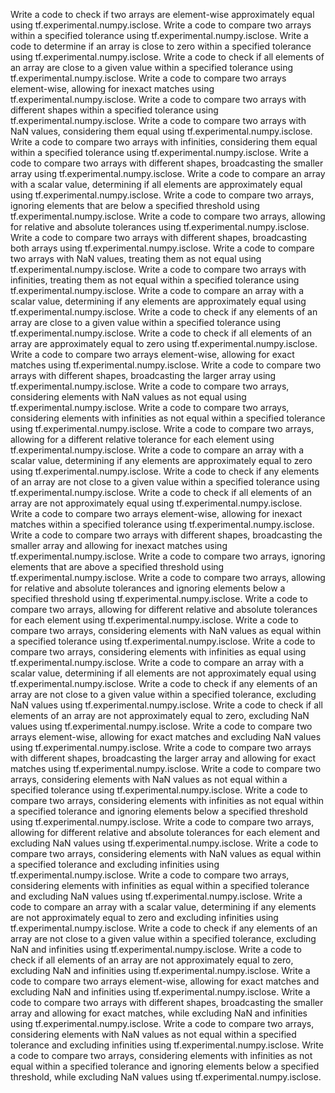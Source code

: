 Write a code to check if two arrays are element-wise approximately equal using tf.experimental.numpy.isclose.
Write a code to compare two arrays within a specified tolerance using tf.experimental.numpy.isclose.
Write a code to determine if an array is close to zero within a specified tolerance using tf.experimental.numpy.isclose.
Write a code to check if all elements of an array are close to a given value within a specified tolerance using tf.experimental.numpy.isclose.
Write a code to compare two arrays element-wise, allowing for inexact matches using tf.experimental.numpy.isclose.
Write a code to compare two arrays with different shapes within a specified tolerance using tf.experimental.numpy.isclose.
Write a code to compare two arrays with NaN values, considering them equal using tf.experimental.numpy.isclose.
Write a code to compare two arrays with infinities, considering them equal within a specified tolerance using tf.experimental.numpy.isclose.
Write a code to compare two arrays with different shapes, broadcasting the smaller array using tf.experimental.numpy.isclose.
Write a code to compare an array with a scalar value, determining if all elements are approximately equal using tf.experimental.numpy.isclose.
Write a code to compare two arrays, ignoring elements that are below a specified threshold using tf.experimental.numpy.isclose.
Write a code to compare two arrays, allowing for relative and absolute tolerances using tf.experimental.numpy.isclose.
Write a code to compare two arrays with different shapes, broadcasting both arrays using tf.experimental.numpy.isclose.
Write a code to compare two arrays with NaN values, treating them as not equal using tf.experimental.numpy.isclose.
Write a code to compare two arrays with infinities, treating them as not equal within a specified tolerance using tf.experimental.numpy.isclose.
Write a code to compare an array with a scalar value, determining if any elements are approximately equal using tf.experimental.numpy.isclose.
Write a code to check if any elements of an array are close to a given value within a specified tolerance using tf.experimental.numpy.isclose.
Write a code to check if all elements of an array are approximately equal to zero using tf.experimental.numpy.isclose.
Write a code to compare two arrays element-wise, allowing for exact matches using tf.experimental.numpy.isclose.
Write a code to compare two arrays with different shapes, broadcasting the larger array using tf.experimental.numpy.isclose.
Write a code to compare two arrays, considering elements with NaN values as not equal using tf.experimental.numpy.isclose.
Write a code to compare two arrays, considering elements with infinities as not equal within a specified tolerance using tf.experimental.numpy.isclose.
Write a code to compare two arrays, allowing for a different relative tolerance for each element using tf.experimental.numpy.isclose.
Write a code to compare an array with a scalar value, determining if any elements are approximately equal to zero using tf.experimental.numpy.isclose.
Write a code to check if any elements of an array are not close to a given value within a specified tolerance using tf.experimental.numpy.isclose.
Write a code to check if all elements of an array are not approximately equal using tf.experimental.numpy.isclose.
Write a code to compare two arrays element-wise, allowing for inexact matches within a specified tolerance using tf.experimental.numpy.isclose.
Write a code to compare two arrays with different shapes, broadcasting the smaller array and allowing for inexact matches using tf.experimental.numpy.isclose.
Write a code to compare two arrays, ignoring elements that are above a specified threshold using tf.experimental.numpy.isclose.
Write a code to compare two arrays, allowing for relative and absolute tolerances and ignoring elements below a specified threshold using tf.experimental.numpy.isclose.
Write a code to compare two arrays, allowing for different relative and absolute tolerances for each element using tf.experimental.numpy.isclose.
Write a code to compare two arrays, considering elements with NaN values as equal within a specified tolerance using tf.experimental.numpy.isclose.
Write a code to compare two arrays, considering elements with infinities as equal using tf.experimental.numpy.isclose.
Write a code to compare an array with a scalar value, determining if all elements are not approximately equal using tf.experimental.numpy.isclose.
Write a code to check if any elements of an array are not close to a given value within a specified tolerance, excluding NaN values using tf.experimental.numpy.isclose.
Write a code to check if all elements of an array are not approximately equal to zero, excluding NaN values using tf.experimental.numpy.isclose.
Write a code to compare two arrays element-wise, allowing for exact matches and excluding NaN values using tf.experimental.numpy.isclose.
Write a code to compare two arrays with different shapes, broadcasting the larger array and allowing for exact matches using tf.experimental.numpy.isclose.
Write a code to compare two arrays, considering elements with NaN values as not equal within a specified tolerance using tf.experimental.numpy.isclose.
Write a code to compare two arrays, considering elements with infinities as not equal within a specified tolerance and ignoring elements below a specified threshold using tf.experimental.numpy.isclose.
Write a code to compare two arrays, allowing for different relative and absolute tolerances for each element and excluding NaN values using tf.experimental.numpy.isclose.
Write a code to compare two arrays, considering elements with NaN values as equal within a specified tolerance and excluding infinities using tf.experimental.numpy.isclose.
Write a code to compare two arrays, considering elements with infinities as equal within a specified tolerance and excluding NaN values using tf.experimental.numpy.isclose.
Write a code to compare an array with a scalar value, determining if any elements are not approximately equal to zero and excluding infinities using tf.experimental.numpy.isclose.
Write a code to check if any elements of an array are not close to a given value within a specified tolerance, excluding NaN and infinities using tf.experimental.numpy.isclose.
Write a code to check if all elements of an array are not approximately equal to zero, excluding NaN and infinities using tf.experimental.numpy.isclose.
Write a code to compare two arrays element-wise, allowing for exact matches and excluding NaN and infinities using tf.experimental.numpy.isclose.
Write a code to compare two arrays with different shapes, broadcasting the smaller array and allowing for exact matches, while excluding NaN and infinities using tf.experimental.numpy.isclose.
Write a code to compare two arrays, considering elements with NaN values as not equal within a specified tolerance and excluding infinities using tf.experimental.numpy.isclose.
Write a code to compare two arrays, considering elements with infinities as not equal within a specified tolerance and ignoring elements below a specified threshold, while excluding NaN values using tf.experimental.numpy.isclose.